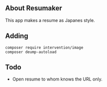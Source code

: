 
## About Resumaker

This app makes a resume as Japanes style.

## Adding
```
composer require intervention/image
composer deump-autoload
```

## Todo

- Open resume to whom knows the URL only.
